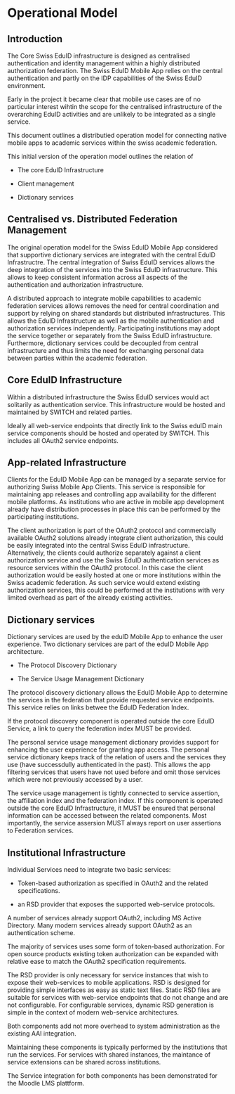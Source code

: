 # Operational Model

## Introduction

The Core Swiss EduID infrastructure is designed as centralised authentication and identity management within a highly distributed authorization federation. The Swiss EduID Mobile App relies on the central authentication and partly on the IDP capabilities of the Swiss EduID environment.

Early in the project it became clear that mobile use cases are of no particular interest wihtin the scope for the centralised infrastructure of the overarching EduID activities and are unlikely to be integrated as a single service.

This document outlines a distributied operation model for connecting native mobile apps to academic services within the swiss academic federation.

This initial version of the operation model outlines the relation of

* The core EduID Infrastructure

* Client management

* Dictionary services

## Centralised vs. Distributed Federation Management

The original operation model for the Swiss EduID Mobile App considered that supportive dictionary services are integrated with the central EduID Infrastructre. The central integration of Swiss EduID services allows the deep integration of the services into the Swiss EduID infrastructure. This allows to keep consistent information across all aspects of the authentication and authorization infrastructure.

A distributed approach to integrate mobile capabilities to academic federation services allows removes the need for central coordination and support by relying on shared standards but distributed infrastructures. This allows the EduID Infrastructure as well as the mobile authentication and authorization services independently. Participating institutions may adopt the service together or separately from the Swiss EduID infrastructure. Furthermore, dictionary services could be decoupled from central infrastructure and thus limits the need for exchanging personal data between parties within the academic federation.

## Core EduID Infrastructure

Within a distributed infrastructure the Swiss EduID services would act solitarily as authentication service. This infrastructure would be hosted and maintained by SWITCH and related parties.

Ideally all web-service endpoints that directly link to the Swiss eduID main service components should be hosted and operated by SWITCH. This includes all OAuth2 service endpoints.

## App-related Infrastructure

Clients for the EduID Mobile App can be managed by a separate service for authorizing Swiss Mobile App Clients. This service is responsible for maintaining app releases and controlling app availability for the different mobile platforms. As institutions who are active in mobile app development already have distribution processes in place this can be performed by the participating institutions.

The client authorization is part of the OAuth2 protocol and commercially available OAuth2 solutions already integrate client authorization, this could be easily integrated into the central Swiss EduID infrastructure. Alternatively, the clients could authorize separately against a client authorization service and use the Swiss EduID authentication services as resource services within the OAuth2 protocol. In this case the client authorization would be easily hosted at one or more institutions within the Swiss academic federation. As such service would extend existing authorization services, this could be performed at the institutions with very limited overhead as part of the already existing activities.

## Dictionary services

Dictionary services are used by the eduID Mobile App to enhance the user experience. Two dictionary services are part of the eduID Mobile App architecture.

* The Protocol Discovery Dictionary

* The Service Usage Management Dictionary

The protocol discovery dictionary allows the EduID Mobile App to determine the services in the federation that provide requested service endpoints. This service relies on links betwee the EduID Federation Index.

If the protocol discovery component is operated outside the core EduID Service, a link to query the federation index MUST be provided.

The personal service usage management dictionary provides support for enhancing the user experience for granting app access. The personal service dictionary keeps track of the relation of users and the services they use (have successdully authenticated in the past). This allows the app filtering services that users have not used before and omit those services which were not previously accessed by a user.

The service usage management is tightly connected to service assertion, the affiliation index and the federation index. If this component is operated outside the core EduID Infrastructure, it MUST be ensured that personal information can be accessed between the related components. Most importantly, the service assersion MUST always report on user assertions to Federation services.

## Institutional Infrastructure

Individual Services need to integrate two basic services:

* Token-based authorization as specified in OAuth2 and the related specifications.

* an RSD provider that exposes the supported web-service protocols.

A number of services already support OAuth2, including MS Active Directory. Many modern services already support OAuth2 as an authentication scheme.

The majority of services uses some form of token-based authorization. For open source products existing token authorization can be expanded with relative ease to match the OAuth2 specification requirements.

The RSD provider is only necessary for service instances that wish to expose their web-services to mobile applications. RSD is designed for providing simple interfaces as easy as static text files. Static RSD files are suitable for services with web-service endpoints that do not change and are not configurable. For configurable services, dynamic RSD generation is simple in the context of modern web-service architectures.

Both components add not more overhead to system administration as the existing AAI integration.

Maintaining these components is typically performed by the institutions that run the services. For services with shared instances, the maintance of service extensions can be shared across institutions.

The Service integration for both components has been demonstrated for the Moodle LMS plattform.
